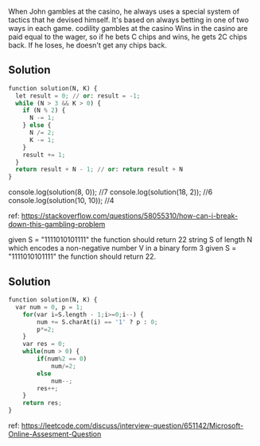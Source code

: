 
When John gambles at the casino, he always uses a special system of tactics that he devised himself. It's based on always betting in one of two ways in each game.
codility gambles at the casino
Wins in the casino are paid equal to the wager, so if he bets C chips and wins, he gets 2C chips back. If he loses, he doesn't get any chips back.

## Solution
```python
function solution(N, K) {
  let result = 0; // or: result = -1;
  while (N > 3 && K > 0) {
    if (N % 2) {
      N -= 1;
    } else {
      N /= 2;
      K -= 1;
    }
    result += 1;
  }
  return result + N - 1; // or: return result + N
}
```
console.log(solution(8, 0)); //7
console.log(solution(18, 2)); //6
console.log(solution(10, 10)); //4

ref: https://stackoverflow.com/questions/58055310/how-can-i-break-down-this-gambling-problem



given S = "1111010101111" the function should return 22
string S of length N which encodes a non-negative number V in a binary form 3 given S = "1111010101111" the function should return 22.

## Solution
```python
function solution(N, K) {
  var num = 0, p = 1;
	for(var i=S.length - 1;i>=0;i--) {
		num += S.charAt(i) == '1' ? p : 0;
		p*=2;
	}
	var res = 0;
	while(num > 0) {
		if(num%2 == 0)
			num/=2;
		else
			num--;
		res++;
	}
	return res;
}
```

ref: https://leetcode.com/discuss/interview-question/651142/Microsoft-Online-Assesment-Question


